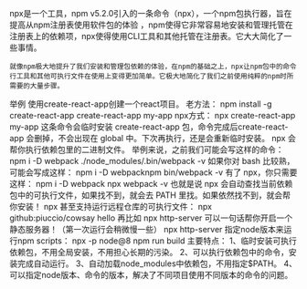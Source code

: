 npx是一个工具，npm v5.2.0引入的一条命令（npx），一个npm包执行器，旨在提高从npm注册表使用软件包的体验 ，npm使得它非常容易地安装和管理托管在注册表上的依赖项，npx使得使用CLI工具和其他托管在注册表。它大大简化了一些事情。

    就像npm极大地提升了我们安装和管理包依赖的体验，在npm的基础之上，npx让npm包中的命令行工具和其他可执行文件在使用上变得更加简单。它极大地简化了我们之前使用纯粹的npm时所需要的大量步骤。

举例
使用create-react-app创建一个react项目。
老方法：
npm install -g create-react-app
create-react-app my-app
npx方式：
npx create-react-app my-app
这条命令会临时安装 create-react-app 包，命令完成后create-react-app 会删掉，不会出现在 global 中。下次再执行，还是会重新临时安装。
npx 会帮你执行依赖包里的二进制文件。
举例来说，之前我们可能会写这样的命令：
npm i -D webpack
./node_modules/.bin/webpack -v
如果你对 bash 比较熟，可能会写成这样：
npm i -D webpacknpm bin/webpack -v
有了 npx，你只需要这样：
npm i -D webpack
npx webpack -v
也就是说 npx 会自动查找当前依赖包中的可执行文件，如果找不到，就会去 PATH 里找。如果依然找不到，就会帮你安装！
npx 甚至支持运行远程仓库的可执行文件：
npx github:piuccio/cowsay hello
再比如 npx http-server 可以一句话帮你开启一个静态服务器！（第一次运行会稍微慢一些）
npx http-server
指定node版本来运行npm scripts：
npx -p node@8 npm run build
主要特点：
1、临时安装可执行依赖包，不用全局安装，不用担心长期的污染。
2、可以执行依赖包中的命令，安装完成自动运行。
3、自动加载node_modules中依赖包，不用指定$PATH。
4、可以指定node版本、命令的版本，解决了不同项目使用不同版本的命令的问题。

















